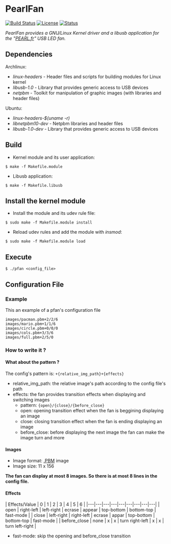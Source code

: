 
PearlFan
=========

[![Build Status](https://travis-ci.org/Ventto/bpep.svg?branch=master)](https://travis-ci.org/Ventto/pearlfan)
[![License](https://img.shields.io/badge/license-GPLv3-blue.svg?style=flat)](https://github.com/Ventto/pearlfan/blob/master/LICENSE)
[![Status](https://img.shields.io/badge/status-experimental-orange.svg?style=flat)](https://github.com/Ventto/pearlfan/)

*PearlFan provides a GNU/Linux Kernel driver and a libusb application for the "[PEARL.fr](https://www.pearl.fr/article/PX5939/ventilateur-usb-programmable-avec-message-defilant
)" USB LED fan.*

## Dependencies

Archlinux:

* *linux-headers* - Header files and scripts for building modules for Linux kernel
* *libusb-1.0* - Library that provides generic access to USB devices
* *netpbm* - Toolkit for manipulation of graphic images (with libraries and header files)

Ubuntu:

* *linux-headers-$(uname -r)*
* *libnetpbm10-dev* - Netpbm libraries and header files
* *libusb-1.0-dev* - Library that provides generic access to USB devices

## Build

* Kernel module and its user application:

```
$ make -f Makefile.module
```

* Libusb application:

```
$ make -f Makefile.libusb
```

## Install the kernel module


* Install the module and its udev rule file:

```
$ sudo make -f Makefile.module install
```

*  Reload udev rules and add the module with *insmod*:

```
$ sudo make -f Makefile.module load
```

## Execute

```
$ ./pfan <config_file>
```

## Configuration File

### Example

This an example of a pfan's configuration file

```
images/pacman.pbm+2/2/6
images/mario.pbm+1/1/6
images/circle.pbm+0/0/0
images/cols.pbm+3/3/6
images/full.pbm+2/5/0
```

### How to write it ?

#### What about the pattern ?
The config's pattern is: `+{relative_img_path}+{effects}`
* relative\_img\_path: the relative image's path according to the config file's path
* effects: the fan provides transition effects when displaying and switching images
	* pattern: `{open}/{close}/{before_close}`
	* open: opening transition effect when the fan is beggining displaying an image
	* close: closing transition effect when the fan is ending displaying an image
	* before\_close: before displaying the next image the fan can make the image turn and more

#### Images

* Image format: [.PBM](http://netpbm.sourceforge.net/doc/pbm.html) image
* Image size: 11 x 156

**The fan can display at most 8 images. So there is at most 8 lines in the config file.**

#### Effects

| Effects/Value | 0 | 1 | 2 | 3 | 4 | 5 | 6 |
|---|---|---|---|---|---|---|---|---|
| open | right-left | left-right | ecrase | appear | top-bottom | bottom-top | fast-mode |
| close | left-right | right-left | ecrase | appar | top-bottom | bottom-top | fast-mode |
| before\_close | none | x | x | turn right-left | x | x | turn left-right |

* fast-mode: skip the opening and before_close transition
